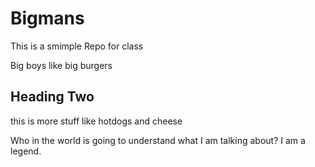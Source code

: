 # Bigmans
This is a smimple Repo for class

Big boys like big burgers

## Heading  Two

this is more stuff like hotdogs and cheese 


Who in the world is going to understand what I am talking about? I am a legend. 